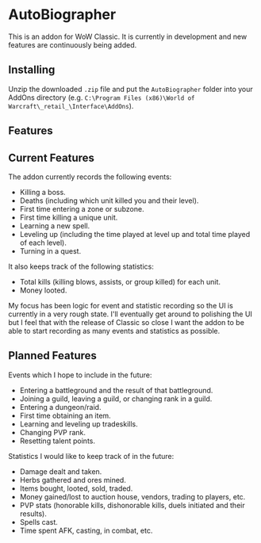 # AutoBiographer
This is an addon for WoW Classic. It is currently in development and new features are continuously being added.

## Installing

Unzip the downloaded `.zip` file and put the `AutoBiographer` folder into your AddOns directory (e.g. `C:\Program Files (x86)\World of Warcraft\_retail_\Interface\AddOns`).

## Features

## Current Features

The addon currently records the following events:
 - Killing a boss.
 - Deaths (including which unit killed you and their level).
 - First time entering a zone or subzone.
 - First time killing a unique unit.
 - Learning a new spell.
 - Leveling up (including the time played at level up and total time played of each level).
 - Turning in a quest.
 
It also keeps track of the following statistics:
 - Total kills (killing blows, assists, or group killed) for each unit.
 - Money looted.
 
My focus has been logic for event and statistic recording so the UI is currently in a very rough state. I'll eventually get around to polishing the UI but I feel that with the release of Classic so close I want the addon to be able to start recording as many events and statistics as possible.
 
## Planned Features

Events which I hope to include in the future:
 - Entering a battleground and the result of that battleground.
 - Joining a guild, leaving a guild, or changing rank in a guild.
 - Entering a dungeon/raid.
 - First time obtaining an item.
 - Learning and leveling up tradeskills.
 - Changing PVP rank.
 - Resetting talent points.
 
Statistics I would like to keep track of in the future:
 - Damage dealt and taken.
 - Herbs gathered and ores mined.
 - Items bought, looted, sold, traded.
 - Money gained/lost to auction house, vendors, trading to players, etc.
 - PVP stats (honorable kills, dishonorable kills, duels initiated and their results).
 - Spells cast.
 - Time spent AFK, casting, in combat, etc.
